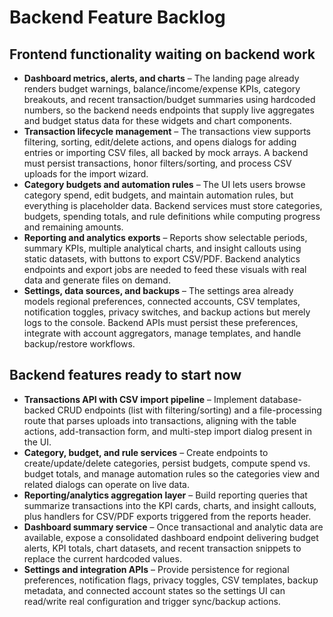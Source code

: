 # Backend Feature Backlog

## Frontend functionality waiting on backend work
- **Dashboard metrics, alerts, and charts** – The landing page already renders budget warnings, balance/income/expense KPIs, category breakouts, and recent transaction/budget summaries using hardcoded numbers, so the backend needs endpoints that supply live aggregates and budget status data for these widgets and chart components.
- **Transaction lifecycle management** – The transactions view supports filtering, sorting, edit/delete actions, and opens dialogs for adding entries or importing CSV files, all backed by mock arrays. A backend must persist transactions, honor filters/sorting, and process CSV uploads for the import wizard.
- **Category budgets and automation rules** – The UI lets users browse category spend, edit budgets, and maintain automation rules, but everything is placeholder data. Backend services must store categories, budgets, spending totals, and rule definitions while computing progress and remaining amounts.
- **Reporting and analytics exports** – Reports show selectable periods, summary KPIs, multiple analytical charts, and insight callouts using static datasets, with buttons to export CSV/PDF. Backend analytics endpoints and export jobs are needed to feed these visuals with real data and generate files on demand.
- **Settings, data sources, and backups** – The settings area already models regional preferences, connected accounts, CSV templates, notification toggles, privacy switches, and backup actions but merely logs to the console. Backend APIs must persist these preferences, integrate with account aggregators, manage templates, and handle backup/restore workflows.

## Backend features ready to start now
- **Transactions API with CSV import pipeline** – Implement database-backed CRUD endpoints (list with filtering/sorting) and a file-processing route that parses uploads into transactions, aligning with the table actions, add-transaction form, and multi-step import dialog present in the UI.
- **Category, budget, and rule services** – Create endpoints to create/update/delete categories, persist budgets, compute spend vs. budget totals, and manage automation rules so the categories view and related dialogs can operate on live data.
- **Reporting/analytics aggregation layer** – Build reporting queries that summarize transactions into the KPI cards, charts, and insight callouts, plus handlers for CSV/PDF exports triggered from the reports header.
- **Dashboard summary service** – Once transactional and analytic data are available, expose a consolidated dashboard endpoint delivering budget alerts, KPI totals, chart datasets, and recent transaction snippets to replace the current hardcoded values.
- **Settings and integration APIs** – Provide persistence for regional preferences, notification flags, privacy toggles, CSV templates, backup metadata, and connected account states so the settings UI can read/write real configuration and trigger sync/backup actions.
